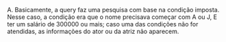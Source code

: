 A. Basicamente, a query faz uma pesquisa com base na condição imposta. Nesse caso, a condição era que o nome precisava começar com A ou J, E ter um salário de 300000 ou mais; caso uma das condições não for atendidas, as informações do ator ou da atriz não aparecem.
